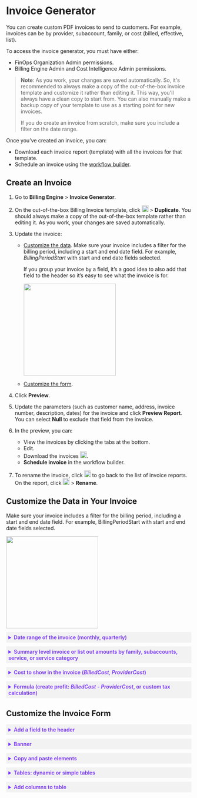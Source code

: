 <meta name="robots" content="noindex">

# Invoice Generator

You can create custom PDF invoices to send to customers. For example, invoices can be by provider, subaccount, family, or cost (billed, effective, list).

To access the invoice generator, you must have either:
* FinOps Organization Admin permissions.
* Billing Engine Admin and Cost Intelligence Admin permissions.

>**Note**: As you work, your changes are saved automatically. So, it's  recommended to always make a copy of the out-of-the-box invoice template and customize it rather than editing it. This way, you'll always have a clean copy to start from. You can also manually make a backup copy of your template to use as a starting point for new invoices.
>
> If you do create an invoice from scratch, make sure you include a filter on the date range.

Once you’ve created an invoice, you can:
* Download each invoice report (template) with all the invoices for that template.
* Schedule an invoice using the [workflow builder](cost-intelligence/tutorials/workflow-builder/).

## Create an Invoice

1. Go to **Billing Engine** > **Invoice Generator**.
2. On the out-of-the-box Billing Invoice template, click <img height=18 src="https://github.com/user-attachments/assets/ef26a4db-838f-4fed-a187-d0d30d03f9fa"> > **Duplicate**.
    You should always make a copy of the out-of-the-box template rather than editing it. As you work, your changes are saved automatically.

3. Update the invoice:

    * [Customize the data](billing-engine/tutorials/invoicegenerator?id=customize-the-data-in-your-invoice). Make sure your invoice includes a filter for the billing period, including a start and end date field. For example, <i>BillingPeriodStart</i> with start and end date fields selected.

       If you group your invoice by a field, it’s a good idea to also add that field to the header so it’s easy to see what the invoice is for.

       <img width=250 src="https://github.com/user-attachments/assets/a845d17b-c0d1-4569-93c5-e75fb6f2f33d">

    * [Customize the form](billing-engine/tutorials/invoicegenerator?id=customize-the-invoice-form).

4. Click **Preview**.
5. Update the parameters (such as customer name, address, invoice number, description, dates) for the invoice and click **Preview Report**. You can select **Null** to exclude that field from the invoice.
6. In the preview, you can:
    * View the invoices by clicking the tabs at the bottom.
    * Edit.
    * Download the invoices <img height=18 src="https://github.com/user-attachments/assets/9e88f94e-c828-4dbe-90bb-ed29fee96027">.
    * **Schedule invoice** in the workflow builder.

7. To rename the invoice, click <img height=18 src="https://github.com/user-attachments/assets/c095227c-4efb-41a2-bda2-e4a9c7714d7b"> to go back to the list of invoice reports. On the report, click <img height=18 src="https://github.com/user-attachments/assets/ef26a4db-838f-4fed-a187-d0d30d03f9fa"> > **Rename**.

## Customize the Data in Your Invoice
Make sure your invoice includes a filter for the billing period, including a start and end date field. For example, BillingPeriodStart with start and end date fields selected.

<img width=250 src="https://github.com/user-attachments/assets/a845d17b-c0d1-4569-93c5-e75fb6f2f33d">



 <details style="background:#f2f2f2; padding:6px; margin:10px 0px 0px 0px">
   <summary markdown="span" style="color:#7632FE; font-weight:600">Date range of the invoice (monthly, quarterly)</summary>

<div style="padding-left:16px">

Make sure your invoice has a filter for the billing period, which includes a start and end date field. For example, <i>BillingPeriodStart</i>.

<img width=250 src="https://github.com/user-attachments/assets/2fab9228-43f5-4596-9835-f9adc822fb53">

Once you have the field in your invoice, click <b>Preview</b> and select the <b>Invoice Date Range Start</b> and <b>End</b>, and the <b>Invoice Issue Date</b>. Then click <b>Preview Report</b>.

You can use any custom date range you have available for your data. For example, you can create monthly invoices, quarterly invoices, or historical invoices for the previous 2 years. 

 </div>
 </details>

  <details style="background:#f2f2f2; padding:6px; margin:10px 0px 0px 0px">
   <summary markdown="span" style="color:#7632FE; font-weight:600">Summary level invoice or list out amounts by family, subaccounts, service, or service category</summary>

<div style="padding-left:16px">

You can use any field in the Data tab to summarize your data in the invoice. For example, invoices can be by provider, subaccount, family, or cost (billed, effective, list).

If you want to create one invoice per data field (such as provider, family, or cost), use <b>Configuration</b> > <b>Report Group</b> > <b>Associated Column</b> and select the data field (such as <i>Provider</i>, <i>BillingFamilyName</i>, <i>ListCost</i>).

<img width=250 src="https://github.com/user-attachments/assets/f7818a7b-809a-4258-b067-da213e6d826c">

Let’s say you want to create an invoice by family and you have a total of 50 accounts in 10 families:

* If you use <b>Configuration</b> > <b>Report Group</b> > <b>Associated Column</b> and select <i>BillingFamilyName</i>, you’ll get one invoice per family with one row per account in the family, so a total of 5 invoices.
* If you use <b>Configuration</b> > <b>Report Group</b> > <b>Associated Column</b> and select <i>None</i>, you’ll get one invoice with a total of 50 rows (one row for each family).

You can also use multiple data fields to subtotal. For example, you may want to show totals by both Service and Description. In the Body, hover over the table and click <img height=18 src="https://github.com/user-attachments/assets/503b582c-fce2-4e87-8a5c-402915e6f619"> to view the Dynamic Table Configuration, where you can select the groups and columns for your table.

<img width=250 src="https://github.com/user-attachments/assets/208e4c20-edf7-49d8-9c90-ffad52a26a35">

 </div>
 </details>

   <details style="background:#f2f2f2; padding:6px; margin:10px 0px 0px 0px">
   <summary markdown="span" style="color:#7632FE; font-weight:600">Cost to show in the invoice (<i>BilledCost, ProviderCost</i>)</summary>

<div style="padding-left:16px">

You can change the cost field you show in the invoice. The out-of-the-box template uses <i>BilledCost</i>. For example, you can change it to <i>ProviderCost</i> by clicking {} and selecting <i>ProviderCost</i>.

<img width=400 src="https://github.com/user-attachments/assets/720b822a-7241-4413-9695-0a3c848fedb8">


 </div>
 </details>


   <details style="background:#f2f2f2; padding:6px; margin:10px 0px 0px 0px">
   <summary markdown="span" style="color:#7632FE; font-weight:600">Formula (create profit: <i>BilledCost - ProviderCost</i>, or custom tax calculation)</summary>

<div style="padding-left:16px">

You can create a custom formula to include in your invoices.

1. Click <b>Formula</b> <img height=18 src="https://github.com/user-attachments/assets/0e63f319-b8f1-45c2-9b1a-a4ff523c1129">.
2. Select <b>Standardized Syntax</b>.
3. Enter your formula. For example, you can create a field called <i>Profit</i>. The formula can be <i>BilledCost - ProviderCost</i>.

   <img width=400 src="https://github.com/user-attachments/assets/96cf7db0-f002-4c4c-ba8a-15d887ec9423">

4. Click <b>Save</b>.
5. You can see the new formula saved in the <b>Data & Parameters</b> > <b>Values</b> and use it in your invoices.
   <img width=250 src="https://github.com/user-attachments/assets/9d055623-9ec4-4abc-a3d4-40291b985ef0">


 </div>
 </details>


## Customize the Invoice Form

   <details style="background:#f2f2f2; padding:6px; margin:10px 0px 0px 0px">
   <summary markdown="span" style="color:#7632FE; font-weight:600">Add a field to the header</summary>

<div style="padding-left:16px">

  If you group your invoice by a field, it’s a good idea to also add that field to the header so it’s easy to see what the invoice is for.

 </div>
 </details>

   <details style="background:#f2f2f2; padding:6px; margin:10px 0px 0px 0px">
   <summary markdown="span" style="color:#7632FE; font-weight:600">Banner</summary>

<div style="padding-left:16px">

You can add a text box on your invoice to display a message or banner. Change the background color to make it stand out more.

 </div>
 </details>

   <details style="background:#f2f2f2; padding:6px; margin:10px 0px 0px 0px">
   <summary markdown="span" style="color:#7632FE; font-weight:600">Copy and paste elements</summary>

<div style="padding-left:16px">

  You can select an item and click <b>Edit</b> > <b>Copy</b> and then <b>Edit</b> > <b>Paste</b>.

 </div>
 </details>

   <details style="background:#f2f2f2; padding:6px; margin:10px 0px 0px 0px">
   <summary markdown="span" style="color:#7632FE; font-weight:600">Tables: dynamic or simple tables</summary>

<div style="padding-left:16px">

Dynamic tables <img height=18 src="https://github.com/user-attachments/assets/f2f5d6ad-452d-4920-8371-a039b530c445"> automatically add rows for each record in the data column. You can also add static text to the cells.

In the Body, hover over the table and click <img height=18 src="https://github.com/user-attachments/assets/503b582c-fce2-4e87-8a5c-402915e6f619"> to view the Dynamic Table Configuration, where you can select the groups and columns for your table.

<img width=250 src="https://github.com/user-attachments/assets/208e4c20-edf7-49d8-9c90-ffad52a26a35">

Simple tables <img height=18 src="https://github.com/user-attachments/assets/6701b51d-cb7c-438c-8f49-3a5b11914a63"> show one item per cell. It can be either text or a field.

 </div>
 </details>

   <details style="background:#f2f2f2; padding:6px; margin:10px 0px 0px 0px">
   <summary markdown="span" style="color:#7632FE; font-weight:600">Add columns to table</summary>

<div style="padding-left:16px">

For example, you may want to show both Service and Description. In the Body, hover over the table and click <img height=18 src="https://github.com/user-attachments/assets/503b582c-fce2-4e87-8a5c-402915e6f619"> to view the Dynamic Table Configuration, where you can select the groups and columns for your table.

<img width=250 src="https://github.com/user-attachments/assets/208e4c20-edf7-49d8-9c90-ffad52a26a35">

You may need to manually resize the widths of the existing columns to add more columns.
 </div>
 </details>
